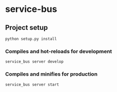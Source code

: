 # service-bus

## Project setup

```
python setup.py install
```

### Compiles and hot-reloads for development

```
service_bus server develop
```

### Compiles and minifies for production

```
service_bus server start
```
